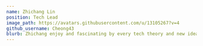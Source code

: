```yaml
---
name: Zhichang Lin
position: Tech Lead
image_path: https://avatars.githubusercontent.com/u/13105267?v=4
github_username: Cheong43
blurb: Zhichang enjoy and fascinating by every tech theory and new idea!
---
```



